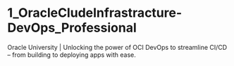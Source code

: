 # 1_OracleCludeInfrastracture-DevOps_Professional
Oracle University |  Unlocking the power of OCI DevOps to streamline CI/CD – from building to deploying apps with ease.
